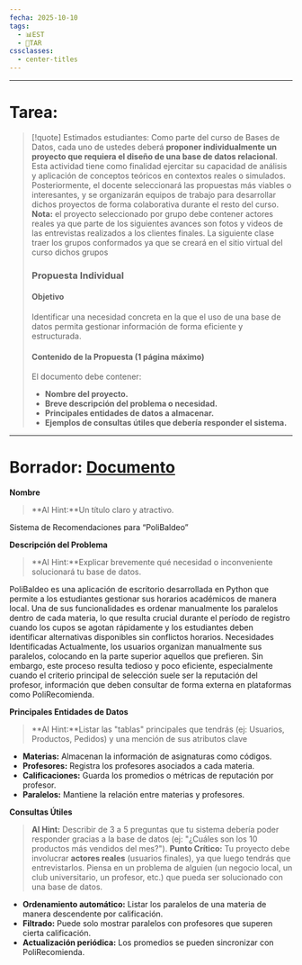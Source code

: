 ```yaml
---
fecha: 2025-10-10
tags:
  - 📊EST
  - 📝TAR
cssclasses:
  - center-titles
---
```

---
# Tarea:
> [!quote] Estimados estudiantes:
> Como parte del curso de Bases de Datos, cada uno de ustedes deberá **proponer individualmente un proyecto que requiera el diseño de una base de datos relacional**. Esta actividad tiene como finalidad ejercitar su capacidad de análisis y aplicación de conceptos teóricos en contextos reales o simulados.
> Posteriormente, el docente seleccionará las propuestas más viables o interesantes, y se organizarán equipos de trabajo para desarrollar dichos proyectos de forma colaborativa durante el resto del curso.
> **Nota:** el proyecto seleccionado por grupo debe contener actores reales ya que parte de los siguientes avances son fotos y videos de las entrevistas realizados a los clientes finales.
> La siguiente clase traer los grupos conformados ya que se creará en el sitio virtual del curso dichos grupos
> ### **Propuesta Individual**
> #### **Objetivo**
> Identificar una necesidad concreta en la que el uso de una base de datos permita gestionar información de forma eficiente y estructurada. 
> #### **Contenido de la Propuesta (1 página máximo)**
> El documento debe contener:
> - **Nombre del proyecto.**
> - **Breve descripción del problema o necesidad.**
> - **Principales entidades de datos a almacenar.**
> - **Ejemplos de consultas útiles que debería responder el sistema.**

---
# Borrador: [Documento](https://docs.google.com/document/d/1TkLUbn0XJgFrItmNP7fqcwDyr-knKW63/edit?usp=sharing&ouid=112900750255928181135&rtpof=true&sd=true)

**Nombre**
> **AI Hint:**Un título claro y atractivo.

Sistema de Recomendaciones para “PoliBaldeo”

**Descripción del Problema**
> **AI Hint:**Explicar brevemente qué necesidad o inconveniente solucionará tu base de datos.

PoliBaldeo es una aplicación de escritorio desarrollada en Python que permite a los estudiantes gestionar sus horarios académicos de manera local. Una de sus funcionalidades es ordenar manualmente los paralelos dentro de cada materia, lo que resulta crucial durante el período de registro cuando los cupos se agotan rápidamente y los estudiantes deben identificar alternativas disponibles sin conflictos horarios.
Necesidades Identificadas
Actualmente, los usuarios organizan manualmente sus paralelos, colocando en la parte superior aquellos que prefieren. Sin embargo, este proceso resulta tedioso y poco eficiente, especialmente cuando el criterio principal de selección suele ser la reputación del profesor, información que deben consultar de forma externa en plataformas como PoliRecomienda.

**Principales Entidades de Datos**
> **AI Hint:**Listar las "tablas" principales que tendrás (ej: Usuarios, Productos, Pedidos) y una mención de sus atributos clave

- **Materias:** Almacenan la información de asignaturas como códigos.
- **Profesores:** Registra los profesores asociados a cada materia.
- **Calificaciones:** Guarda los promedios o métricas de reputación por profesor.
- **Paralelos:** Mantiene la relación entre materias y profesores.

**Consultas Útiles**
> **AI Hint:** Describir de 3 a 5 preguntas que tu sistema debería poder responder gracias a la base de datos (ej: "¿Cuáles son los 10 productos más vendidos del mes?").
> **Punto Crítico:** Tu proyecto debe involucrar **actores reales** (usuarios finales), ya que luego tendrás que entrevistarlos. Piensa en un problema de alguien (un negocio local, un club universitario, un profesor, etc.) que pueda ser solucionado con una base de datos.

- **Ordenamiento automático:** Listar los paralelos de una materia de manera descendente por calificación.
- **Filtrado:** Puede solo mostrar paralelos con profesores que superen cierta calificación.
- **Actualización periódica:** Los promedios se pueden sincronizar con PoliRecomienda.